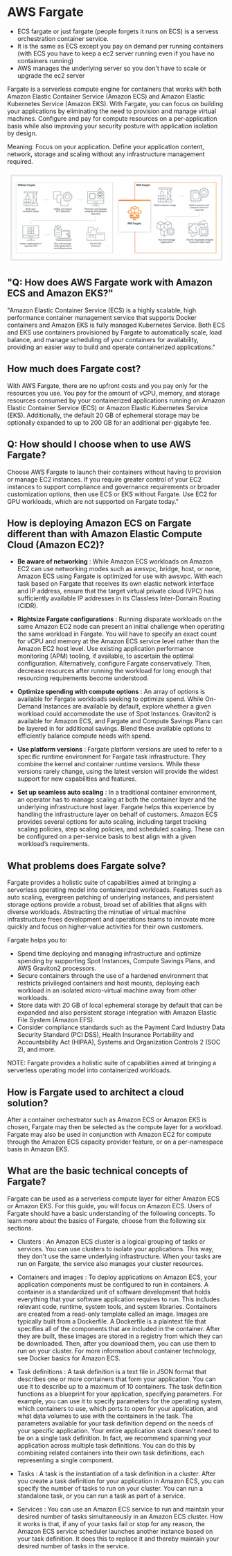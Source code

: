 # AWS Fargate


- ECS fargate or just fargate (people forgets it runs on ECS) is a servess orchestration container service. 
- It is the same as ECS except you pay on demand per running containers (with ECS you have to keep a ec2 server running even if you have no containers running) 
- AWS manages the underlying server so you don't have to scale or upgrade the ec2 server





Fargate is a serverless compute engine for containers that works with both Amazon Elastic Container Service (Amazon ECS) and Amazon Elastic Kubernetes Service (Amazon EKS).
With Fargate, you can focus on building your applications by eliminating the need to provision and manage virtual machines. 
Configure and pay for compute resources on a per-application basis while also improving your security posture with application isolation by design.

Meaning: Focus on your application. Define your application content, network, storage and scaling without any infrastructure management required. 

![With Fargate, there is no provisioning, patching, cluster capacity management, or infrastructure management required. You define your application content, networking, storage, and scaling requirements.](./fargate1.png)


## "Q: How does AWS Fargate work with Amazon ECS and Amazon EKS?"
"Amazon Elastic Container Service (ECS) is a highly scalable, high performance container management service that supports Docker containers and Amazon EKS is fully managed Kubernetes Service. Both ECS and EKS use containers provisioned by Fargate to automatically scale, load balance, and manage scheduling of your containers for availability, providing an easier way to build and operate containerized applications."


## How much does Fargate cost?

With AWS Fargate, there are no upfront costs and you pay only for the resources you use. You pay for the amount of vCPU, memory, and storage resources consumed by your containerized applications running on Amazon Elastic Container Service (ECS) or Amazon Elastic Kubernetes Service (EKS).
Additionally, the default 20 GB of ephemeral storage may be optionally expanded to up to 200 GB for an additional per-gigabyte fee.

## Q: How should I choose when to use AWS Fargate?
Choose AWS Fargate to launch their containers without having to provision or manage EC2 instances. If you require greater control of your EC2 instances to support compliance and governance requirements or broader customization options, then use ECS or EKS without Fargate. Use EC2 for GPU workloads, which are not supported on Fargate today."


## How is deploying Amazon ECS on Fargate different than with Amazon Elastic Compute Cloud (Amazon EC2)?

- **Be aware of networking** : While Amazon ECS workloads on Amazon EC2 can use networking modes such as awsvpc, bridge, host, or none, Amazon ECS using Fargate is optimized for use with awsvpc. With each task based on Fargate that receives its own elastic network interface and IP address, ensure that the target virtual private cloud (VPC) has sufficiently available IP addresses in its Classless Inter-Domain Routing (CIDR).

- **Rightsize Fargate configurations** : Running disparate workloads on the same Amazon EC2 node can present an initial challenge when operating the same workload in Fargate. You will have to specify an exact count for vCPU and memory at the Amazon ECS service level rather than the Amazon EC2 host level. Use existing application performance monitoring (APM) tooling, if available, to ascertain the optimal configuration. Alternatively, configure Fargate conservatively. Then, decrease resources after running the workload for long enough that resourcing requirements become understood.

- **Optimize spending with compute options** : An array of options is available for Fargate workloads seeking to optimize spend. While On-Demand Instances are available by default, explore whether a given workload could accommodate the use of Spot Instances. Graviton2 is available for Amazon ECS, and Fargate and Compute Savings Plans can be layered in for additional savings. Blend these available options to efficiently balance compute needs with spend.

- **Use platform versions** : Fargate platform versions are used to refer to a specific runtime environment for Fargate task infrastructure. They combine the kernel and container runtime versions. While these versions rarely change, using the latest version will provide the widest support for new capabilities and features.

- **Set up seamless auto scaling** : In a traditional container environment, an operator has to manage scaling at both the container layer and the underlying infrastructure host layer. Fargate helps this experience by handling the infrastructure layer on behalf of customers. Amazon ECS provides several options for auto scaling, including target tracking scaling policies, step scaling policies, and scheduled scaling. These can be configured on a per-service basis to best align with a given workload’s requirements.

## What problems does Fargate solve?

Fargate provides a holistic suite of capabilities aimed at bringing a serverless operating model into containerized workloads. Features such as auto scaling, evergreen patching of underlying instances, and persistent storage options provide a robust, broad set of abilities that aligns with diverse workloads. Abstracting the minutiae of virtual machine infrastructure frees development and operations teams to innovate more quickly and focus on higher-value activities for their own customers.

Fargate helps you to:

- Spend time deploying and managing infrastructure and optimize spending by supporting Spot Instances, Compute Savings Plans, and AWS Graviton2 processors.
- Secure containers through the use of a hardened environment that restricts privileged containers and host mounts, deploying each workload in an isolated micro-virtual machine away from other workloads. 
- Store data with 20 GB of local ephemeral storage by default that can be expanded and also persistent storage integration with Amazon Elastic File System (Amazon EFS).
- Consider compliance standards such as the Payment Card Industry Data Security Standard (PCI DSS), Health Insurance Portability and Accountability Act (HIPAA), Systems and Organization Controls 2 (SOC 2), and more.

NOTE: Fargate provides a holistic suite of capabilities aimed at bringing a serverless operating model into containerized workloads.



## How is Fargate used to architect a cloud solution?

After a container orchestrator such as Amazon ECS or Amazon EKS is chosen, Fargate may then be selected as the compute layer for a workload. Fargate may also be used in conjunction with Amazon EC2 for compute through the Amazon ECS capacity provider feature, or on a per-namespace basis in Amazon EKS.

## What are the basic technical concepts of Fargate?

Fargate can be used as a serverless compute layer for either Amazon ECS or Amazon EKS. For this guide, you will focus on Amazon ECS. Users of Fargate should have a basic understanding of the following concepts. To learn more about the basics of Fargate, choose from the following six sections.

- Clusters : An Amazon ECS cluster is a logical grouping of tasks or services. You can use clusters to isolate your applications. This way, they don't use the same underlying infrastructure. When your tasks are run on Fargate, the service also manages your cluster resources.

- Containers and images : To deploy applications on Amazon ECS, your application components must be configured to run in containers. A container is a standardized unit of software development that holds everything that your software application requires to run. This includes relevant code, runtime, system tools, and system libraries. Containers are created from a read-only template called an image.
Images are typically built from a Dockerfile. A Dockerfile is a plaintext file that specifies all of the components that are included in the container. After they are built, these images are stored in a registry from which they can be downloaded. Then, after you download them, you can use them to run on your cluster. For more information about container technology, see Docker basics for Amazon ECS.

- Task definitions : A task definition is a text file in JSON format that describes one or more containers that form your application. You can use it to describe up to a maximum of 10 containers. The task definition functions as a blueprint for your application, specifying parameters. For example, you can use it to specify parameters for the operating system, which containers to use, which ports to open for your application, and what data volumes to use with the containers in the task. The parameters available for your task definition depend on the needs of your specific application.
Your entire application stack doesn't need to be on a single task definition. In fact, we recommend spanning your application across multiple task definitions. You can do this by combining related containers into their own task definitions, each representing a single component.

- Tasks : A task is the instantiation of a task definition in a cluster. After you create a task definition for your application in Amazon ECS, you can specify the number of tasks to run on your cluster. You can run a standalone task, or you can run a task as part of a service.

- Services : You can use an Amazon ECS service to run and maintain your desired number of tasks simultaneously in an Amazon ECS cluster. How it works is that, if any of your tasks fail or stop for any reason, the Amazon ECS service scheduler launches another instance based on your task definition. It does this to replace it and thereby maintain your desired number of tasks in the service.


